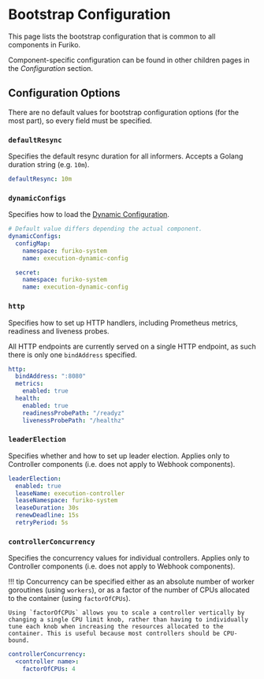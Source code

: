# Bootstrap Configuration

This page lists the bootstrap configuration that is common to all components in Furiko.

Component-specific configuration can be found in other children pages in the _Configuration_ section.

## Configuration Options

There are no default values for bootstrap configuration options (for the most part), so every field must be specified.

### `defaultResync`

Specifies the default resync duration for all informers. Accepts a Golang duration string (e.g. `10m`).

```yaml
defaultResync: 10m
```

### `dynamicConfigs`

Specifies how to load the [Dynamic Configuration](./overview.md#dynamic-configuration).

```yaml
# Default value differs depending the actual component.
dynamicConfigs:
  configMap:
    namespace: furiko-system
    name: execution-dynamic-config

  secret:
    namespace: furiko-system
    name: execution-dynamic-config
```

### `http`

Specifies how to set up HTTP handlers, including Prometheus metrics, readiness and liveness probes.

All HTTP endpoints are currently served on a single HTTP endpoint, as such there is only one `bindAddress` specified.

```yaml
http:
  bindAddress: ":8080"
  metrics:
    enabled: true
  health:
    enabled: true
    readinessProbePath: "/readyz"
    livenessProbePath: "/healthz"
```

### `leaderElection`

Specifies whether and how to set up leader election. Applies only to Controller components (i.e. does not apply to Webhook components).

```yaml
leaderElection:
  enabled: true
  leaseName: execution-controller
  leaseNamespace: furiko-system
  leaseDuration: 30s
  renewDeadline: 15s
  retryPeriod: 5s
```

### `controllerConcurrency`

Specifies the concurrency values for individual controllers. Applies only to Controller components (i.e. does not apply to Webhook components).

<!-- prettier-ignore -->
!!! tip
    Concurrency can be specified either as an absolute number of worker goroutines (using `workers`), or as a factor of the number of CPUs allocated to the container (using `factorOfCPUs`).

    Using `factorOfCPUs` allows you to scale a controller vertically by changing a single CPU limit knob, rather than having to individually tune each knob when increasing the resources allocated to the container. This is useful because most controllers should be CPU-bound.

```yaml
controllerConcurrency:
  <controller name>:
    factorOfCPUs: 4
```
